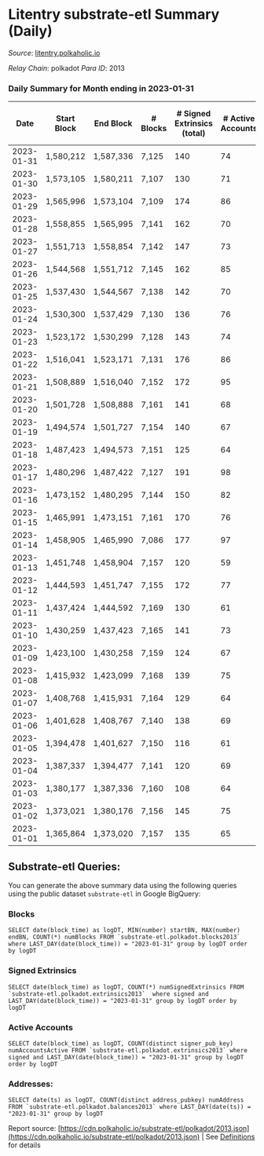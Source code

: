# Litentry substrate-etl Summary (Daily)

_Source_: [litentry.polkaholic.io](https://litentry.polkaholic.io)

*Relay Chain*: polkadot
*Para ID*: 2013



### Daily Summary for Month ending in 2023-01-31


| Date | Start Block | End Block | # Blocks | # Signed Extrinsics (total) | # Active Accounts | # Passive | # New | # Addresses with Balances | # Events | # Transfers | # XCM Transfers In | # XCM Transfers Out |
| ---- | ----------- | --------- | -------- | --------------------------- | ----------------- | --------- | ----- | ------------------------- | -------- | ----------- | ------------------ | ------------------- |
| 2023-01-31 | 1,580,212 | 1,587,336 | 7,125  | 140 | 74 |  |  | 4,751 | 20,152 |   |   |   |
| 2023-01-30 | 1,573,105 | 1,580,211 | 7,107  | 130 | 71 |  |  | 4,751 | 21,691 |   |   |   |
| 2023-01-29 | 1,565,996 | 1,573,104 | 7,109  | 174 | 86 |  |  | 4,751 | 21,904 |   |   |   |
| 2023-01-28 | 1,558,855 | 1,565,995 | 7,141  | 162 | 70 |  |  | 4,751 | 21,853 |   |   |   |
| 2023-01-27 | 1,551,713 | 1,558,854 | 7,142  | 147 | 73 |  |  | 4,750 | 21,732 |   |   |   |
| 2023-01-26 | 1,544,568 | 1,551,712 | 7,145  | 162 | 85 |  |  | 4,750 | 21,816 |   |   |   |
| 2023-01-25 | 1,537,430 | 1,544,567 | 7,138  | 142 | 70 |  |  | 4,749 | 21,626 |   |   |   |
| 2023-01-24 | 1,530,300 | 1,537,429 | 7,130  | 136 | 76 |  |  | 4,749 | 21,533 |   |   |   |
| 2023-01-23 | 1,523,172 | 1,530,299 | 7,128  | 143 | 74 |  |  | 4,749 | 21,505 |   |   |   |
| 2023-01-22 | 1,516,041 | 1,523,171 | 7,131  | 176 | 86 |  |  | 4,748 | 21,694 |   |   |   |
| 2023-01-21 | 1,508,889 | 1,516,040 | 7,152  | 172 | 95 |  |  | 4,747 | 21,676 |   |   |   |
| 2023-01-20 | 1,501,728 | 1,508,888 | 7,161  | 141 | 68 |  |  | 4,748 | 21,436 |   |   |   |
| 2023-01-19 | 1,494,574 | 1,501,727 | 7,154  | 140 | 67 |  |  | 4,748 | 21,333 |   |   |   |
| 2023-01-18 | 1,487,423 | 1,494,573 | 7,151  | 125 | 64 |  |  | 4,748 | 21,088 |   |   |   |
| 2023-01-17 | 1,480,296 | 1,487,422 | 7,127  | 191 | 98 |  |  | 4,748 | 21,360 |   |   |   |
| 2023-01-16 | 1,473,152 | 1,480,295 | 7,144  | 150 | 82 |  |  | 4,747 | 21,028 |   |   |   |
| 2023-01-15 | 1,465,991 | 1,473,151 | 7,161  | 170 | 76 |  |  | 4,747 | 21,233 |   |   |   |
| 2023-01-14 | 1,458,905 | 1,465,990 | 7,086  | 177 | 97 |  |  | 4,746 | 21,073 |   |   |   |
| 2023-01-13 | 1,451,748 | 1,458,904 | 7,157  | 120 | 59 |  |  | 4,746 | 20,838 |   |   |   |
| 2023-01-12 | 1,444,593 | 1,451,747 | 7,155  | 172 | 77 |  |  | 4,746 | 21,118 |   |   |   |
| 2023-01-11 | 1,437,424 | 1,444,592 | 7,169  | 130 | 61 |  |  | 4,743 | 20,835 |   |   |   |
| 2023-01-10 | 1,430,259 | 1,437,423 | 7,165  | 141 | 73 |  |  | 4,744 | 20,840 |   |   |   |
| 2023-01-09 | 1,423,100 | 1,430,258 | 7,159  | 124 | 67 |  |  | 4,744 | 20,708 |   |   |   |
| 2023-01-08 | 1,415,932 | 1,423,099 | 7,168  | 139 | 75 |  |  | 4,744 | 20,807 |   |   |   |
| 2023-01-07 | 1,408,768 | 1,415,931 | 7,164  | 129 | 64 |  |  | 4,744 | 20,666 |   |   |   |
| 2023-01-06 | 1,401,628 | 1,408,767 | 7,140  | 138 | 69 |  |  | 4,744 | 20,645 |   |   |   |
| 2023-01-05 | 1,394,478 | 1,401,627 | 7,150  | 116 | 61 |  |  | 4,744 | 20,515 |   |   |   |
| 2023-01-04 | 1,387,337 | 1,394,477 | 7,141  | 120 | 69 |  |  | 4,743 | 20,521 |   |   |   |
| 2023-01-03 | 1,380,177 | 1,387,336 | 7,160  | 108 | 64 |  |  | 4,742 | 20,428 |   |   |   |
| 2023-01-02 | 1,373,021 | 1,380,176 | 7,156  | 145 | 75 |  |  | 4,742 | 20,627 |   |   |   |
| 2023-01-01 | 1,365,864 | 1,373,020 | 7,157  | 135 | 65 |  |  | 4,742 | 20,487 |   |   |   |

## Substrate-etl Queries:
You can generate the above summary data using the following queries using the public dataset `substrate-etl` in Google BigQuery:


### Blocks
```
SELECT date(block_time) as logDT, MIN(number) startBN, MAX(number) endBN, COUNT(*) numBlocks FROM `substrate-etl.polkadot.blocks2013`  where LAST_DAY(date(block_time)) = "2023-01-31" group by logDT order by logDT
```


### Signed Extrinsics
```
SELECT date(block_time) as logDT, COUNT(*) numSignedExtrinsics FROM `substrate-etl.polkadot.extrinsics2013`  where signed and LAST_DAY(date(block_time)) = "2023-01-31" group by logDT order by logDT
```


### Active Accounts
```
SELECT date(block_time) as logDT, COUNT(distinct signer_pub_key) numAccountsActive FROM `substrate-etl.polkadot.extrinsics2013` where signed and LAST_DAY(date(block_time)) = "2023-01-31" group by logDT order by logDT
```


### Addresses:
```
SELECT date(ts) as logDT, COUNT(distinct address_pubkey) numAddress FROM `substrate-etl.polkadot.balances2013` where LAST_DAY(date(ts)) = "2023-01-31" group by logDT
```



Report source: [https://cdn.polkaholic.io/substrate-etl/polkadot/2013.json](https://cdn.polkaholic.io/substrate-etl/polkadot/2013.json) | See [Definitions](/DEFINITIONS.md) for details
